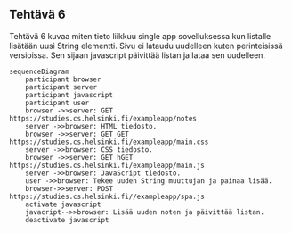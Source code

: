 ## Tehtävä 6

Tehtävä 6 kuvaa miten tieto liikkuu single app sovelluksessa kun listalle lisätään uusi String elementti. Sivu ei lataudu uudelleen
kuten perinteisissä versioissa. Sen sijaan javascript päivittää listan ja lataa sen uudelleen.

```mermaid
sequenceDiagram
    participant browser
    participant server
    participant javascript
    participant user
    browser ->>server: GET https://studies.cs.helsinki.fi/exampleapp/notes
    server ->>browser: HTML tiedosto.
    browser ->>server: GET GET https://studies.cs.helsinki.fi/exampleapp/main.css
    server ->>browser: CSS tiedosto.
    browser ->>server: GET hGET https://studies.cs.helsinki.fi/exampleapp/main.js
    server ->>browser: JavaScript tiedosto.
    user ->>browser: Tekee uuden String muuttujan ja painaa lisää.
    browser->>server: POST https://studies.cs.helsinki.fi//exampleapp/spa.js
    activate javascript
    javacript-->>browser: Lisää uuden noten ja päivittää listan.
    deactivate javascript
```
